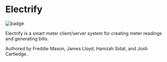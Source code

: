 # Electrify

![badge](https://img.shields.io/endpoint?url=https://gist.githubusercontent.com/RoyalScribblz/aa76ad223dfcd71c919610990ab72893/raw/electrify-code-coverage.json)

Electrify is a smart meter client/server system for creating meter readings and generating bills.

Authored by Freddie Mason, James Lloyd, Hamzah Sidat, and Josh Cartledge.
